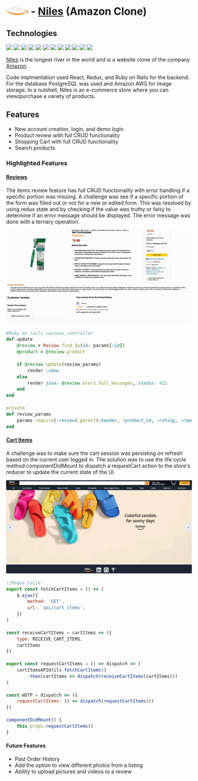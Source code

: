 
# <img src="./app/assets/images/white_logo.png" alt="drawing" width="60"/> - [Niles](https://niles-app-academy.herokuapp.com/#/)  (Amazon Clone)


## Technologies

<img src="https://img.shields.io/badge/JavaScript-323330?style=for-the-badge&logo=javascript&logoColor=F7DF1E" height="16"/>
<img src="https://img.shields.io/badge/Ruby-CC342D?style=for-the-badge&logo=ruby&logoColor=white" height="16" />


<img src="https://img.shields.io/badge/React-20232A?style=for-the-badge&logo=react&logoColor=61DAFB" height="16"/>
<img src="https://img.shields.io/badge/Redux-593D88?style=for-the-badge&logo=redux&logoColor=white" height="16"/>
<img src="https://img.shields.io/badge/React_Router-CA4245?style=for-the-badge&logo=react-router&logoColor=white" height="16" />
<img src="https://img.shields.io/badge/jQuery-0769AD?style=for-the-badge&logo=jquery&logoColor=white" height="16" />
<img src="https://img.shields.io/badge/HTML-239120?style=for-the-badge&logo=html5&logoColor=white" height="16" />
<img src="https://img.shields.io/badge/Sass-CC6699?style=for-the-badge&logo=sass&logoColor=white" height="16" />
<img src="https://img.shields.io/badge/CSS-239120?&style=for-the-badge&logo=css3&logoColor=white" height="16"/>

<img src="https://img.shields.io/badge/Ruby_on_Rails-CC0000?style=for-the-badge&logo=ruby-on-rails&logoColor=white" height="16"/>
<img src="https://img.shields.io/badge/PostgreSQL-316192?style=for-the-badge&logo=postgresql&logoColor=white" height="16"/>
<img src="https://img.shields.io/badge/Amazon_AWS-232F3E?style=for-the-badge&logo=amazon-aws&logoColor=white" height="16" />
<img src="https://img.shields.io/badge/GitHub-100000?style=for-the-badge&logo=github&logoColor=white" height="16" width="69"  />
<img src="https://img.shields.io/badge/Heroku-430098?style=for-the-badge&logo=heroku&logoColor=white" height="16" width="70"/>

[Niles](https://niles-app-academy.herokuapp.com/#/) is the longest river in the world and is a website clone of the company [Amazon](www.amazon.com).  

Code implmentation used React, Redux, and Ruby on Rails for the backend. For the database PostgreSQL was used and Amazon AWS for image storage.  In a nutshell, Niles is an e-commerce store where you can view/purchase a variety of products.

## Features
 * New account creation, login, and demo login
 * Product review with full CRUD functionality
 * Shopping Cart with full CRUD functionality
 * Search products

### <b>Highlighted Features</b>

#### <u>Reviews</u>
The items review feature has full CRUD functionality with error handling if a specific portion was missing. A challenge was see if a specific portion of the form was filled out or not for a new or edited form.  This was resolved by using redux state and by checking if the value was truthy or falsy to determine if an error message should be displayed.  The error message was done with a ternary operation. 

![crud](crud.gif)

```ruby
#Ruby on rails reviews_controller
def update
    @review = Review.find_by(id: params[:id])
    @product = @review.product

    if @review.update(review_params)
        render :show
    else
        render json: @review.erors.full_messages, status: 422
    end
end

private
def review_params
    params.require(:review).permit(:header, :product_id, :rating, :comment)
end
```

#### <u>Cart Items</u>
A challenge was to make sure the cart session was persisting on refresh based on the current user logged in.  The solution was to use the life cycle method componentDidMount to dispatch a requestCart action to the store's reducer to update the current state of the UI.

![cart](cart.gif)

```javascript
//Redux Cycle
export const fetchCartItems = () => (
    $.ajax({
        method: 'GET',
        url: `api/cart_items`,
    })
)

const receiveCartItems = cartItems => ({
    type: RECEIVE_CART_ITEMS,
    cartItems
})

export const requestCartItems = () => dispatch => (
    cartItemsAPIUtils.fetchCartItems()
        .then(cartItems => dispatch(receiveCartItems(cartItems)))
)

const mDTP = dispatch => ({
    requestCartItems: () => dispatch(requestCartItems())
})

componentDidMount() {
    this.props.requestCartItems()
}
```

#### Future Features
 * Past Order History
 * Add the option to view different photos from a listing
 * Ability to upload pictures and videos to a review